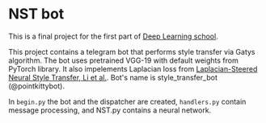 # NST bot

This is a final project for the first part of [Deep Learning school](https://dls.samcs.ru/).

This project contains a telegram bot that performs style transfer via Gatys algorithm. The bot uses pretrained VGG-19 with default weights from PyTorch library. It also impelements Laplacian loss from [Laplacian-Steered Neural Style Transfer, Li et al.](https://arxiv.org/abs/1707.01253).
Bot's name is style_transfer_bot (@pointkittybot).

In `begin.py` the bot and the dispatcher are created, `handlers.py` contain message processing, and NST.py contains a neural network.

